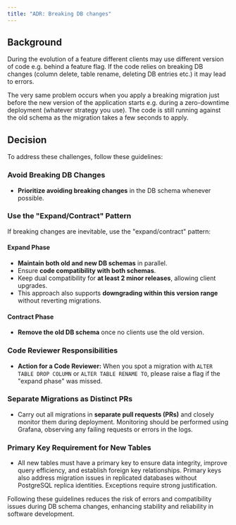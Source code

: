 ```yaml
---
title: "ADR: Breaking DB changes"
---
```


## Background

During the evolution of a feature different clients may use different version of code e.g. behind a feature flag.
If the code relies on breaking DB changes (column delete, table rename, deleting DB entries etc.) it may lead to errors.

The very same problem occurs when you apply a breaking migration just before the new version of the application starts e.g. during a zero-downtime deployment (whatever strategy you use).
The code is still running against the old schema as the migration takes a few seconds to apply.

## Decision
To address these challenges, follow these guidelines:

### Avoid Breaking DB Changes
- **Prioritize avoiding breaking changes** in the DB schema whenever possible.

### Use the "Expand/Contract" Pattern
If breaking changes are inevitable, use the "expand/contract" pattern:

#### Expand Phase
- **Maintain both old and new DB schemas** in parallel.
- Ensure **code compatibility with both schemas**.
- Keep dual compatibility for **at least 2 minor releases**, allowing client upgrades.
- This approach also supports **downgrading within this version range** without reverting migrations.

#### Contract Phase
- **Remove the old DB schema** once no clients use the old version.

### Code Reviewer Responsibilities
- **Action for a Code Reviewer:** When you spot a migration with `ALTER TABLE DROP COLUMN` or `ALTER TABLE RENAME TO`, please raise a flag if the "expand phase" was missed.


### Separate Migrations as Distinct PRs
- Carry out all migrations in **separate pull requests (PRs)** and closely monitor them during deployment. Monitoring should be performed using Grafana, observing any failing requests or errors in the logs.

### Primary Key Requirement for New Tables
- All new tables must have a primary key to ensure data integrity, improve query efficiency, and establish foreign key relationships. Primary keys also address migration issues in replicated databases without PostgreSQL replica identities. Exceptions require strong justification.

Following these guidelines reduces the risk of errors and compatibility issues during DB schema changes, enhancing stability and reliability in software development.
